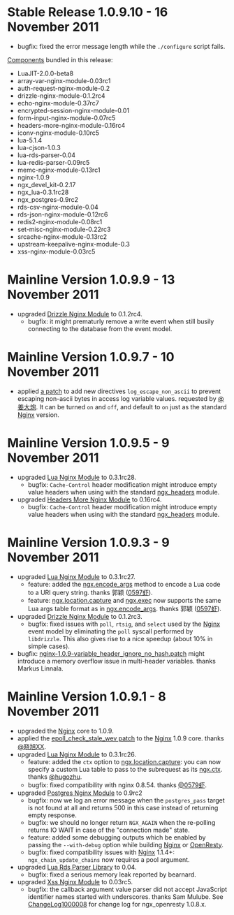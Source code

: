 <!---
    @title         Change Log1000009
    @creator       Yichun Zhang
    @created       2011-11-08 01:01 GMT
    @modifier      Yichun Zhang
    @modifier_link yichun-zhang
    @modified      2011-11-16 03:14 GMT
    @changes       23
--->


#  Stable Release 1.0.9.10 - 16 November 2011
* bugfix: fixed the error message length while the `./configure` script fails.

[Components](components.html) bundled in this release:
* LuaJIT-2.0.0-beta8
* array-var-nginx-module-0.03rc1
* auth-request-nginx-module-0.2
* drizzle-nginx-module-0.1.2rc4
* echo-nginx-module-0.37rc7
* encrypted-session-nginx-module-0.01
* form-input-nginx-module-0.07rc5
* headers-more-nginx-module-0.16rc4
* iconv-nginx-module-0.10rc5
* lua-5.1.4
* lua-cjson-1.0.3
* lua-rds-parser-0.04
* lua-redis-parser-0.09rc5
* memc-nginx-module-0.13rc1
* nginx-1.0.9
* ngx_devel_kit-0.2.17
* ngx_lua-0.3.1rc28
* ngx_postgres-0.9rc2
* rds-csv-nginx-module-0.04
* rds-json-nginx-module-0.12rc6
* redis2-nginx-module-0.08rc1
* set-misc-nginx-module-0.22rc3
* srcache-nginx-module-0.13rc2
* upstream-keepalive-nginx-module-0.3
* xss-nginx-module-0.03rc5

#  Mainline Version 1.0.9.9 - 13 November 2011
* upgraded [Drizzle Nginx Module](drizzle-nginx-module.html) to 0.1.2rc4.
    * bugfix: it might prematurly remove a write event when still busily connecting to the database from the event model.

#  Mainline Version 1.0.9.7 - 10 November 2011
* applied [a patch](https://github.com/openresty/ngx_openresty/blob/master/patches/nginx-1.0.9-log_escape_non_ascii.patch) to add new directives `log_escape_non_ascii` to prevent escaping non-ascii bytes in access log variable values. requested by [@姜大炮](http://weibo.com/egis). It can be turned `on` and `off`, and default to `on` just as the standard [Nginx](nginx.html) version.

#  Mainline Version 1.0.9.5 - 9 November 2011
* upgraded [Lua Nginx Module](lua-nginx-module.html) to 0.3.1rc28.
    * bugfix: `Cache-Control` header modification might introduce empty value headers when using with the standard [ngx_headers](http://wiki.nginx.org/HttpHeadersModule) module.
* upgraded [Headers More Nginx Module](headers-more-nginx-module.html) to 0.16rc4.
    * bugfix: `Cache-Control` header modification might introduce empty value headers when using with the standard [ngx_headers](http://wiki.nginx.org/HttpHeadersModule) module.

#  Mainline Version 1.0.9.3 - 9 November 2011
* upgraded [Lua Nginx Module](lua-nginx-module.html) to 0.3.1rc27.
    * feature: added the [ngx.encode_args](http://wiki.nginx.org/HttpLuaModule#ngx.encode_args) method to encode a Lua code to a URI query string. thanks 郭颖 ([0597虾](http://weibo.com/shrimp0597)).
    * feature: [ngx.location.capture](http://wiki.nginx.org/HttpLuaModule#ngx.location.capture) and [ngx.exec](http://wiki.nginx.org/HttpLuaModule#ngx.exec) now supports the same Lua args table format as in [ngx.encode_args](http://wiki.nginx.org/HttpLuaModule#ngx.encode_args). thanks 郭颖 ([0597虾](http://weibo.com/shrimp0597)).
* upgraded [Drizzle Nginx Module](drizzle-nginx-module.html) to 0.1.2rc3.
    * bugfix: fixed issues with `poll`, `rtsig`, and `select` used by the [Nginx](nginx.html) event model by eliminating the `poll` syscall performed by `libdrizzle`. This also gives rise to a nice speedup (about 10% in simple cases).
* bugfix: [nginx-1.0.9-variable_header_ignore_no_hash.patch](https://github.com/openresty/ngx_openresty/blob/master/patches/nginx-1.0.9-variable_header_ignore_no_hash.patch) might introduce a memory overflow issue in multi-header variables. thanks Markus Linnala.

#  Mainline Version 1.0.9.1 - 8 November 2011
* upgraded the [Nginx](nginx.html) core to 1.0.9.
* applied the [epoll_check_stale_wev patch](http://mailman.nginx.org/pipermail/nginx-devel/2011-November/001408.html) to the [Nginx](nginx.html) 1.0.9 core. thanks [@晓旭XX](http://weibo.com/u/1878897190).
* upgraded [Lua Nginx Module](lua-nginx-module.html) to 0.3.1rc26.
    * feature: added the `ctx` option to [ngx.location.capture](http://wiki.nginx.org/HttpLuaModule#ngx.location.capture): you can now specify a custom Lua table to pass to the subrequest as its [ngx.ctx](http://wiki.nginx.org/HttpLuaModule#ngx.ctx). thanks [@hugozhu](http://weibo.com/hugozhu).
    * bugfix: fixed compatibility with nginx 0.8.54. thanks [@0579虾](http://weibo.com/shrimp0597).
* upgraded [Postgres Nginx Module](postgres-nginx-module.html) to 0.9rc2
    * bugfix: now we log an error message when the `postgres_pass` target is not found at all and returns 500 in this case instead of returning empty response.
    *  bugfix: we should no longer return `NGX_AGAIN` when the re-polling returns IO WAIT in case of the "connection made" state.
    * feature: added some debugging outputs which be enabled by passing the `--with-debug` option while building [Nginx](nginx.html) or [OpenResty](openresty.html).
    * bugfix: fixed compatibility issues with [Nginx](nginx.html) 1.1.4+: `ngx_chain_update_chains` now requires a pool argument.
* upgraded [Lua Rds Parser Library](lua-rds-parser-library.html) to 0.04.
    * bugfix: fixed a serious memory leak reported by bearnard.
* upgraded [Xss Nginx Module](xss-nginx-module.html) to 0.03rc5.
    * bugfix: the callback argument value parser did not accept JavaScript identifier names started with underscores. thanks Sam Mulube.
See [ChangeLog1000008](change-log-1000008.html) for change log for ngx_openresty 1.0.8.x.
